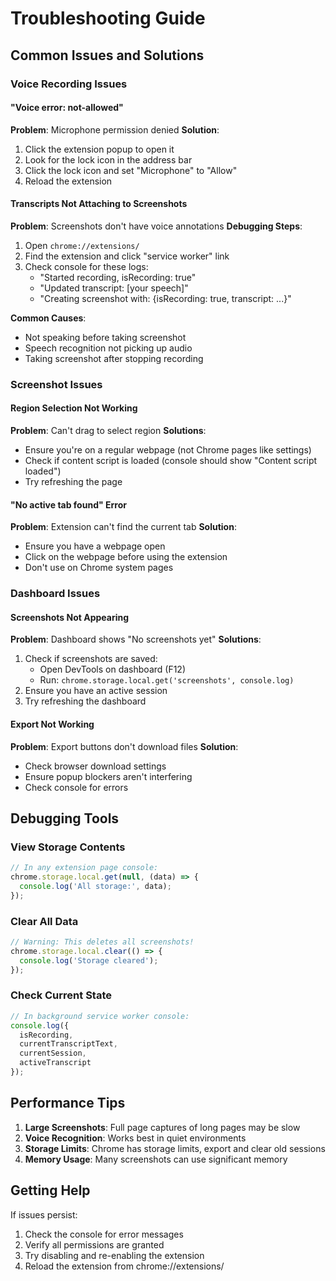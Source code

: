 # Troubleshooting Guide

## Common Issues and Solutions

### Voice Recording Issues

#### "Voice error: not-allowed"
**Problem**: Microphone permission denied
**Solution**:
1. Click the extension popup to open it
2. Look for the lock icon in the address bar
3. Click the lock icon and set "Microphone" to "Allow"
4. Reload the extension

#### Transcripts Not Attaching to Screenshots
**Problem**: Screenshots don't have voice annotations
**Debugging Steps**:
1. Open `chrome://extensions/`
2. Find the extension and click "service worker" link
3. Check console for these logs:
   - "Started recording, isRecording: true"
   - "Updated transcript: [your speech]"
   - "Creating screenshot with: {isRecording: true, transcript: ...}"

**Common Causes**:
- Not speaking before taking screenshot
- Speech recognition not picking up audio
- Taking screenshot after stopping recording

### Screenshot Issues

#### Region Selection Not Working
**Problem**: Can't drag to select region
**Solutions**:
- Ensure you're on a regular webpage (not Chrome pages like settings)
- Check if content script is loaded (console should show "Content script loaded")
- Try refreshing the page

#### "No active tab found" Error
**Problem**: Extension can't find the current tab
**Solution**:
- Ensure you have a webpage open
- Click on the webpage before using the extension
- Don't use on Chrome system pages

### Dashboard Issues

#### Screenshots Not Appearing
**Problem**: Dashboard shows "No screenshots yet"
**Solutions**:
1. Check if screenshots are saved:
   - Open DevTools on dashboard (F12)
   - Run: `chrome.storage.local.get('screenshots', console.log)`
2. Ensure you have an active session
3. Try refreshing the dashboard

#### Export Not Working
**Problem**: Export buttons don't download files
**Solution**:
- Check browser download settings
- Ensure popup blockers aren't interfering
- Check console for errors

## Debugging Tools

### View Storage Contents
```javascript
// In any extension page console:
chrome.storage.local.get(null, (data) => {
  console.log('All storage:', data);
});
```

### Clear All Data
```javascript
// Warning: This deletes all screenshots!
chrome.storage.local.clear(() => {
  console.log('Storage cleared');
});
```

### Check Current State
```javascript
// In background service worker console:
console.log({
  isRecording,
  currentTranscriptText,
  currentSession,
  activeTranscript
});
```

## Performance Tips

1. **Large Screenshots**: Full page captures of long pages may be slow
2. **Voice Recognition**: Works best in quiet environments
3. **Storage Limits**: Chrome has storage limits, export and clear old sessions
4. **Memory Usage**: Many screenshots can use significant memory

## Getting Help

If issues persist:
1. Check the console for error messages
2. Verify all permissions are granted
3. Try disabling and re-enabling the extension
4. Reload the extension from chrome://extensions/